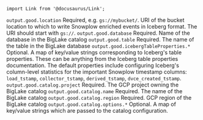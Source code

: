 ```mdx-code-block
import Link from '@docusaurus/Link';
```

<tr>
    <td><code>output.good.location</code></td>
    <td>Required, e.g. <code>gs://mybucket/</code>.  URI of the bucket location to which to write Snowplow enriched events in Iceberg format.  The URI should start with <code>gs://</code>.</td>
</tr>
<tr>
    <td><code>output.good.database</code></td>
    <td>Required. Name of the database in the BigLake catalog</td>
</tr>
<tr>
    <td><code>output.good.table</code></td>
    <td>Required. The name of the table in the BigLake database</td>
</tr>
<tr>
    <td><code>output.good.icebergTableProperties.*</code></td>
    <td>
    Optional. A map of key/value strings corresponding to Iceberg's table properties.
    These can be anything <Link to="https://iceberg.apache.org/docs/latest/configuration/">from the Iceberg table properties documentation</Link>.
    The default properties include configuring Iceberg's column-level statistics for the important Snowplow timestamp columns: <code>load_tstamp</code>, <code>collector_tstamp</code>, <code>derived_tstamp</code>, <code>dvce_created_tstamp</code>.
    </td>
</tr>
<tr>
    <td><code>output.good.catalog.project</code></td>
    <td>Required. The GCP project owning the BigLake catalog</td>
</tr>
<tr>
    <td><code>output.good.catalog.name</code></td>
    <td>Required. The name of the BigLake catalog</td>
</tr>
<tr>
    <td><code>output.good.catalog.region</code></td>
    <td>Required. GCP region of the BigLake catalog</td>
</tr>
<tr>
    <td><code>output.good.catalog.options.*</code></td>
    <td>Optional. A map of key/value strings which are passed to the catalog configuration.</td>
</tr>
